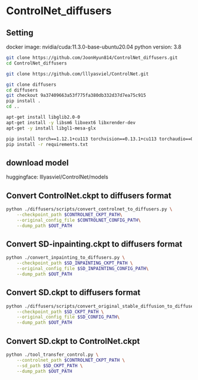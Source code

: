 # ControlNet_diffusers


## Setting

docker image: nvidia/cuda:11.3.0-base-ubuntu20.04
python version: 3.8


```bash
git clone https://github.com/JoonHyun814/ControlNet_diffusers.git
cd ControlNet_diffusers

git clone https://github.com/lllyasviel/ControlNet.git

git clone diffusers
cd diffusers
git checkout 9a37409663a53f775fa380db332d37d7ea75c915
pip install .
cd ..

apt-get install libglib2.0-0
apt-get install -y libsm6 libxext6 libxrender-dev
apt-get -y install libgl1-mesa-glx

pip install torch==1.12.1+cu113 torchvision==0.13.1+cu113 torchaudio==0.12.1 --extra-index-url https://download.pytorch.org/whl/cu113
pip install -r requirements.txt
```

## download model

huggingface: lllyasviel/ControlNet/models




## Convert ControlNet.ckpt to diffusers format
```bash
python ./diffusers/scripts/convert_controlnet_to_diffusers.py \
    --checkpoint_path $CONTROLNET_CKPT_PATH\
    --original_config_file $CONTROLNET_CONFIG_PATH\
    --dump_path $OUT_PATH
```

## Convert SD-inpainting.ckpt to diffusers format
```bash
python ./convert_inpainting_to_diffusers.py \
    --checkpoint_path $SD_INPAINTING_CKPT_PATH \
    --original_config_file $SD_INPAINTING_CONFIG_PATH\
    --dump_path $OUT_PATH
```

## Convert SD.ckpt to diffusers format
```bash
python ./diffusers/scripts/convert_original_stable_diffusion_to_diffusers.py \
    --checkpoint_path $SD_CKPT_PATH \
    --original_config_file $SD_CONFIG_PATH\
    --dump_path $OUT_PATH
```

## Convert SD.ckpt to ControlNet.ckpt
```bash
python ./tool_transfer_control.py \
    --controlnet_path $CONTROLNET_CKPT_PATH \
    --sd_path $SD_CKPT_PATH \
    --dump_path $OUT_PATH
```
